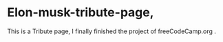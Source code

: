 # Elon-musk-tribute-page,
This is a Tribute page,
I finally finished the project of freeCodeCamp.org .
